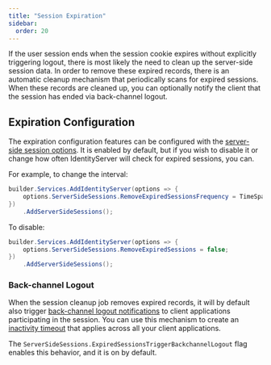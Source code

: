 ```yaml
---
title: "Session Expiration"
sidebar:
  order: 20
---
```


If the user session ends when the session cookie expires without explicitly triggering logout, there is most likely the
need to clean up the server-side session data.
In order to remove these expired records, there is an automatic cleanup mechanism that periodically scans for expired
sessions.
When these records are cleaned up, you can optionally notify the client that the session has ended via back-channel
logout.

## Expiration Configuration

The expiration configuration features can be configured with
the [server-side session options](../reference/options#server-side-sessions).
It is enabled by default, but if you wish to disable it or change how often IdentityServer will check for expired
sessions, you can.

For example, to change the interval:

```cs
builder.Services.AddIdentityServer(options => {
    options.ServerSideSessions.RemoveExpiredSessionsFrequency = TimeSpan.FromSeconds(60);
})
    .AddServerSideSessions();
```

To disable:

```cs
builder.Services.AddIdentityServer(options => {
    options.ServerSideSessions.RemoveExpiredSessions = false;
})
    .AddServerSideSessions();
```

### Back-channel Logout

When the session cleanup job removes expired records, it will by default also
trigger [back-channel logout notifications](../ui/logout/notification#back-channel-server-side-clients)
to client applications participating in the session. You can use this mechanism to create
an [inactivity timeout](inactivity_timeout) that applies across all your client applications.

The `ServerSideSessions.ExpiredSessionsTriggerBackchannelLogout` flag enables this behavior, and it is on by default.

